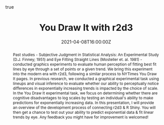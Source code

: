---
abstract: Past studies - Subjective Judgment in Statistical Analysis$:$ An Experimental Study (D.J. Finney; 1951) and Eye Fitting Straight Lines (Mosteller et. al. 1981) -  conducted graphics experiments to evaluate human perception of fitting best fit lines by eye through a set of points or a given trend. We bring this experiment into the modern era with r2d3, following a similar process to NYTimes You Draw It pages. In previous research, we conducted a graphical experimental task using lineups and visual inference to evaluate whether our ability to perceptually notice differences in exponentially increasing trends is impacted by the choice of scale. In the You Draw It experimental task, we focus on determining whether there are cognitive disadvantages to log scales by testing an individual's ability to make predictions for exponentially increasing data. In this presentation, I will provide an overview of the development process of connecting r2d3 & R Shiny. You will then get a chance to test out your ability to predict exponential data & fit linear trends by eye. Any feedback you might have for improvement is welcomed!

address:
  city: 
  country: 
  postcode: 
  region: 
  street: 
all_day: false
authors: [Emily Robinson]
date: "2021-04-08T16:00:00Z"
date_end:
event: ISU Graphics Group
event_url: 
featured: true
image:
  # caption:
  # focal_point: Right
links:
# - icon: twitter
#   icon_pack: fab
#   name: Follow
#   url: 
location: Zoom
math: true
projects:
- internal-project
publishDate: "2021-04-05T16:00:00Z"
# slides: example
summary: We bring past graphical experiment studies into the modern era with r2d3, following a similar process to NYTimes You Draw It pages. In previous research, we conducted a graphical experimental task using lineups and visual inference to evaluate whether our ability to perceptually notice differences in exponentially increasing trends is impacted by the choice of scale. In the You Draw It experimental task, we focus on determining whether there are cognitive disadvantages to log scales by testing an individual's ability make predictions for exponentially increasing data. 
tags: 
  - Log Scale
  - Graphics
  - Perception
  - Experimental Design
  - D3.js
  - r2d3
title: You Draw It with r2d3
url_code: "https://github.com/srvanderplas/Perception-of-Log-Scales/blob/master/presentations/you-draw-it-with-r2d3-graphicsgroup04082021/index.rmd"
url_pdf: ""
url_slides: "https://srvanderplas.github.io/Perception-of-Log-Scales/presentations/you-draw-it-with-r2d3-graphicsgroup04082021/index.html#1"
url_video: ""
---